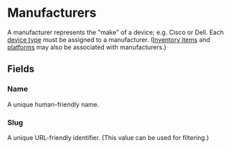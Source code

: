 # Manufacturers

A manufacturer represents the "make" of a device; e.g. Cisco or Dell. Each [device type](./devicetype.md) must be assigned to a manufacturer. ([Inventory items](./inventoryitem.md) and [platforms](./platform.md) may also be associated with manufacturers.)

## Fields

### Name

A unique human-friendly name.

### Slug

A unique URL-friendly identifier. (This value can be used for filtering.)
